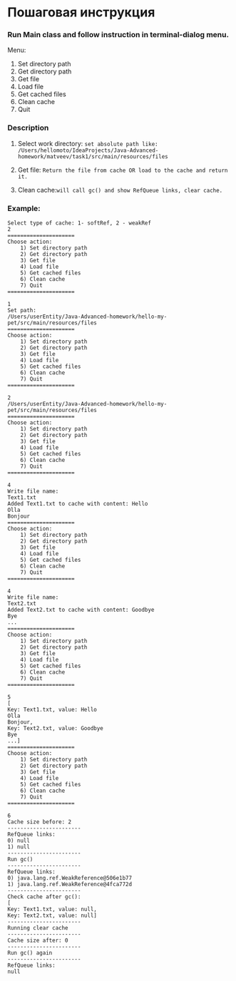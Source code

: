 # Пошаговая инструкция

### Run Main class and follow instruction in terminal-dialog menu.

Menu:
1) Set directory path
2) Get directory path
3) Get file
4) Load file
5) Get cached files
6) Clean cache
7) Quit

### Description
1) Select work directory:
```set absolute path like: /Users/hellomoto/IdeaProjects/Java-Advanced-homework/matveev/task1/src/main/resources/files```
3) Get file:
```Return the file from cache OR load to the cache and return it. ```

6) Clean cache:```will call gc() and show RefQueue links, clear cache.```


### Example:
```
Select type of cache: 1- softRef, 2 - weakRef
2
=====================
Choose action:
    1) Set directory path
    2) Get directory path
    3) Get file
    4) Load file
    5) Get cached files
    6) Clean cache
    7) Quit
=====================

1
Set path: 
/Users/userEntity/Java-Advanced-homework/hello-my-pet/src/main/resources/files
=====================
Choose action:
    1) Set directory path
    2) Get directory path
    3) Get file
    4) Load file
    5) Get cached files
    6) Clean cache
    7) Quit
=====================

2
/Users/userEntity/Java-Advanced-homework/hello-my-pet/src/main/resources/files
=====================
Choose action:
    1) Set directory path
    2) Get directory path
    3) Get file
    4) Load file
    5) Get cached files
    6) Clean cache
    7) Quit
=====================

4
Write file name:
Text1.txt
Added Text1.txt to cache with content: Hello
Olla
Bonjour
=====================
Choose action:
    1) Set directory path
    2) Get directory path
    3) Get file
    4) Load file
    5) Get cached files
    6) Clean cache
    7) Quit
=====================

4
Write file name:
Text2.txt
Added Text2.txt to cache with content: Goodbye
Bye
...
=====================
Choose action:
    1) Set directory path
    2) Get directory path
    3) Get file
    4) Load file
    5) Get cached files
    6) Clean cache
    7) Quit
=====================

5
[
Key: Text1.txt, value: Hello
Olla
Bonjour, 
Key: Text2.txt, value: Goodbye
Bye
...]
=====================
Choose action:
    1) Set directory path
    2) Get directory path
    3) Get file
    4) Load file
    5) Get cached files
    6) Clean cache
    7) Quit
=====================

6
Cache size before: 2
-----------------------
RefQueue links:
0) null
1) null
-----------------------
Run gc()
-----------------------
RefQueue links:
0) java.lang.ref.WeakReference@506e1b77
1) java.lang.ref.WeakReference@4fca772d
-----------------------
Check cache after gc():
[
Key: Text1.txt, value: null, 
Key: Text2.txt, value: null]
-----------------------
Running clear cache
-----------------------
Cache size after: 0
-----------------------
Run gc() again
-----------------------
RefQueue links:
null

```


